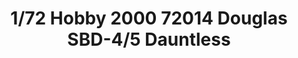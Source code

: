 ---
layout: product
title: "1/72 Hobby 2000 72014 Douglas SBD-4/5 Dauntless"
price: "2700" 
desc: "Maketa"
img_path: "/assets/img/H2K72014.webp"
brand: "N/A"
available: false
special_offer: false
new: false
soon: false
cat: "010000"
subcat: "011900"
subsubcat: "0N/A"
sifra: "H2K72014"
popular: false
---